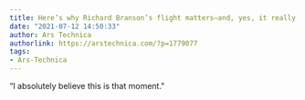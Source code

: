 ```yaml
---
title: Here’s why Richard Branson’s flight matters—and, yes, it really matters
date: "2021-07-12 14:50:33"
author: Ars Technica
authorlink: https://arstechnica.com/?p=1779077
tags:
- Ars-Technica
---
```

“I absolutely believe this is that moment."